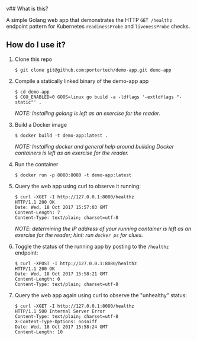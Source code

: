v## What is this?

A simple Golang web app that demonstrates the HTTP `GET /healthz` endpoint
pattern for Kubernetes `readinessProbe` and `livenessProbe` checks.

## How do I use it?

1. Clone this repo

   ```
   $ git clone git@github.com:portertech/demo-app.git demo-app
   ```

2. Compile a statically linked binary of the demo-app app

   ```
   $ cd demo-app
   $ CGO_ENABLED=0 GOOS=linux go build -a -ldflags '-extldflags "-static"' .
   ```

   _NOTE: Installing golang is left as an exercise for the reader._

3. Build a Docker image

   ```
   $ docker build -t demo-app:latest .
   ```

   _NOTE: Installing docker and general help around building Docker containers
   is left as an exercise for the reader._

4. Run the container

   ```
   $ docker run -p 8080:8080 -t demo-app:latest
   ```

5. Query the web app using curl to observe it running:

   ```
   $ curl -XGET -I http://127.0.0.1:8080/healthz
   HTTP/1.1 200 OK
   Date: Wed, 18 Oct 2017 15:57:03 GMT
   Content-Length: 7
   Content-Type: text/plain; charset=utf-8

   ```

   _NOTE: determining the IP address of your running container is left as an
   exercise for the reader; hint: run `docker ps` for clues._

6. Toggle the status of the running app by posting to the `/healthz` endpoint:

   ```
   $ curl -XPOST -I http://127.0.0.1:8080/healthz
   HTTP/1.1 200 OK
   Date: Wed, 18 Oct 2017 15:58:21 GMT
   Content-Length: 0
   Content-Type: text/plain; charset=utf-8

   ```

7. Query the web app again using curl to observe the "unhealthy" status:

   ```
   $ curl -XGET -I http://127.0.0.1:8080/healthz
   HTTP/1.1 500 Internal Server Error
   Content-Type: text/plain; charset=utf-8
   X-Content-Type-Options: nosniff
   Date: Wed, 18 Oct 2017 15:58:24 GMT
   Content-Length: 10

   ```
